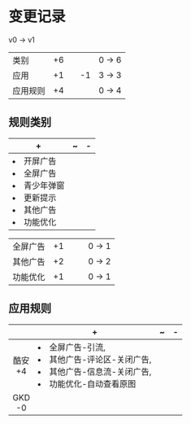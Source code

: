 # 变更记录

v0 -> v1

||||||
|-|:-:|:-:|:-:|:-:|
|类别|+6|||0 -> 6|
|应用|+1||-1|3 -> 3|
|应用规则|+4|||0 -> 4|

## 规则类别

|+|~|-|
|-|-|-|
|<li>开屏广告<li>全屏广告<li>青少年弹窗<li>更新提示<li>其他广告<li>功能优化|||

||||||
|-|:-:|:-:|:-:|:-:|
|全屏广告|+1|||0 -> 1|
|其他广告|+2|||0 -> 2|
|功能优化|+1|||0 -> 1|

## 应用规则

||+|~|-|
|:-:|-|-|-|
|酷安<br>+4|<li>全屏广告-引流,<li>其他广告-评论区-关闭广告,<li>其他广告-信息流-关闭广告,<li>功能优化-自动查看原图|||
|GKD<br>-0||||
